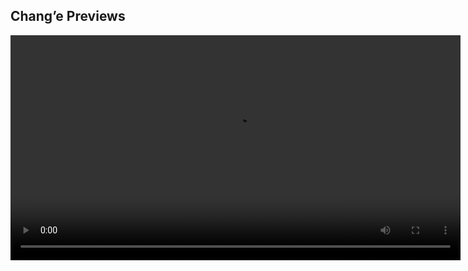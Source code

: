 <h2>Chang’e Previews</h2>
<video src="../assets/chang%27e_outputs/0119_2020-02-19_PCAML.mp4" controls width="720"></video>